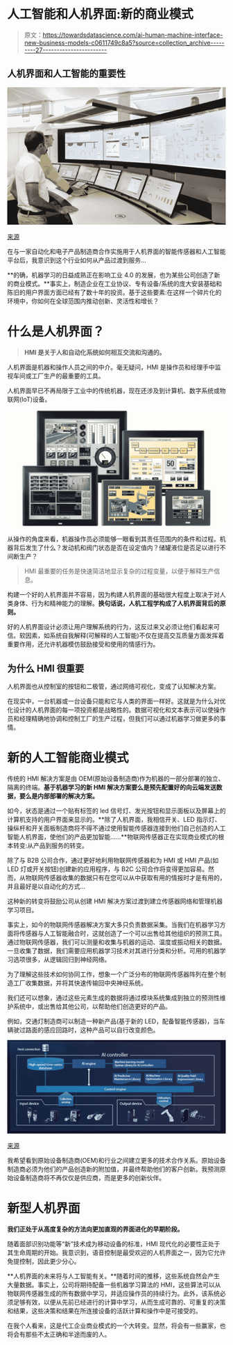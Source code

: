 # 人工智能和人机界面:新的商业模式

> 原文：<https://towardsdatascience.com/ai-human-machine-interface-new-business-models-c0611749c8a5?source=collection_archive---------27----------------------->

## 人机界面和人工智能的重要性

![](img/9962b92f716d920bff7f3dab7f57718b.png)

[来源](https://www.zkg.de/en/artikel/zkg_ABB_reinvents_process_control_with_new_generation_human-machine_interfaces_3458683.html)

在与一家自动化和电子产品制造商合作实施用于人机界面的智能传感器和人工智能平台后，我意识到这个行业如何从产品过渡到服务…

**的确，机器学习的日益成熟正在影响工业 4.0 的发展，也为某些公司创造了新的商业模式。**事实上，制造企业在工业协议、专有设备/系统的庞大安装基础和陈旧的用户界面方面已经有了数十年的投资。基于这些要素:在这样一个碎片化的环境中，你如何在全球范围内推动创新、灵活性和增长？

# 什么是人机界面？

> **HMI 是关于人和自动化系统如何相互交流和沟通的。**

人机界面是机器和操作人员之间的中介。毫无疑问，HMI 是操作员和经理手中监视车间或工厂生产的最重要的工具。

人机界面早已不再局限于工业中的传统机器，现在还涉及到计算机、数字系统或物联网(IoT)设备。

![](img/0215fbd9248b0f1108422c130151b1aa.png)

从操作的角度来看，机器操作员必须能够一眼看到其责任范围内的条件和过程。机器背后发生了什么？发动机和阀门状态是否在设定值内？储罐液位是否足以进行不间断生产？

> HMI 最重要的任务是快速简洁地显示复杂的过程变量，以便于解释生产信息。

构建一个好的人机界面并不容易，因为构建人机界面的基础很大程度上取决于对人类身体、行为和精神能力的理解。**换句话说，人机工程学构成了人机界面背后的原则。**

好的人机界面设计必须让用户理解系统的行为，这反过来又必须让他们看起来可信。软因素，如系统自我解释(可解释的人工智能)不仅在提高交互质量方面发挥着重要作用，还允许机器模仿鼓励接受和使用的情感行为。

## 为什么 HMI 很重要

人机界面也从控制室的按钮和二极管，通过网络可视化，变成了认知解决方案。

在现实中，一台机器或一台设备只能和它与人类的界面一样好。这就是为什么对优化设计的人机界面的每一项投资都是战略性的。数据可视化和文本表示可以使操作员和经理精确地协调和控制工厂的生产过程，但我们可以通过机器学习做更多的事情。

# 新的人工智能商业模式

传统的 HMI 解决方案是由 OEM(原始设备制造商)作为机器的一部分部署的独立、隔离的终端。**基于机器学习的新 HMI 解决方案要么是预先配置好的向云端发送数据，要么是内部部署的解决方案。**

如今，状态是通过一个贴有标签的 led 信号灯、发光按钮和显示面板以及屏幕上的计算机支持的用户界面来显示的。**除了人机界面，我相信开关、LED 指示灯、操纵杆和开关面板制造商将不得不通过使用智能传感器连接到他们自己创造的人工智能人机界面，使他们的产品更加智能……**物联网传感器正在实现商业模式的根本转变:从产品到服务的转变。

除了与 B2B 公司合作，通过更好地利用物联网传感器和为 HMI 或 HMI 产品(如 LED 灯或开关按钮)创建新的应用程序，与 B2C 公司合作将变得更加容易。然而，从物联网传感器收集的数据只有在您可以从中获取有用的情报时才是有用的，并且最好是以自动化的方式…

这种新的转变将鼓励公司从创建 HMI 解决方案过渡到建立传感器网络和管理机器学习项目。

事实上，如今的物联网传感器解决方案大多只负责数据采集。当我们在机器学习方面将传感器与人工智能融合时，这就创造了一个可以出售给其他组织的预测工具。通过物联网传感器，我们可以测量和收集与机器的运动、温度或振动相关的数据。一旦收集了数据，我们需要应用机器学习技术对其进行分类和分析。可用的机器学习选项很多，从逻辑回归到神经网络。

为了理解这些技术如何协同工作，想象一个广泛分布的物联网传感器阵列在整个制造工厂收集数据，并将其快速传输回中央神经系统。

我们还可以想象，通过这些元素生成的数据将通过模块系统集成到独立的预测性维护系统中，或出售给其他公司，以帮助他们创造更好的产品。

例如，交通灯制造商可以制造一种新产品(基于新的 LED，配备智能传感器)，当车辆驶过路面的感应回路时，这种产品可以自行改变颜色。

![](img/3b5acd43426f7109ead6996313c7f5d7.png)

[来源](https://www.arcweb.com/blog/detecting-anomalies-embedded-ai-technology)

我希望看到原始设备制造商(OEM)和行业之间建立更多的技术合作关系。原始设备制造商必须为他们的产品创造新的附加值，并最终帮助他们的客户创新。我预测原始设备制造商将不再仅仅是供应商，而是更多的创新伙伴。

# 新型人机界面

**我们正处于从高度复杂的方法向更加直观的界面进化的早期阶段。**

随着面部识别功能等“新”技术成为移动设备的标准，HMI 现代化的必要性正处于其生命周期的开始。我意识到，语音控制是最受欢迎的人机界面之一，因为它允许免提控制，因此更少分心。

**人机界面的未来将与人工智能有关。**随着时间的推移，这些系统自然会产生大量数据。事实上，公司将期待配备一些机器学习算法的 HMI，这些算法可以从物联网传感器生成的所有数据中学习，并适应操作员的持续行为。此外，该系统必须足够有效，以便从先前已经进行的计算中学习，从而生成可靠的、可重复的决策和结果，这些决策和结果在所连接设备的活跃计算和操作中是可接受的。

在我个人看来，这是代工企业商业模式的一个大转变。显然，将会有一些赢家，也将会有那些不太正确和半途而废的人。